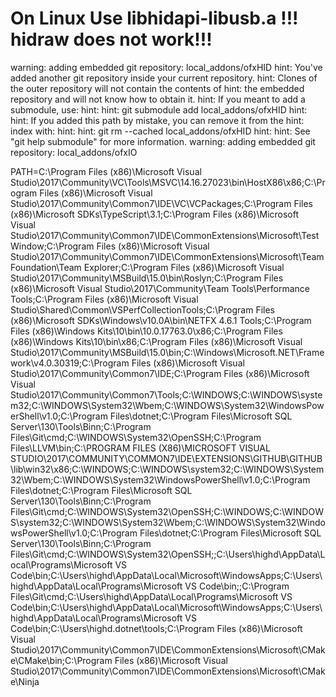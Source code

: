 # On Linux Use  libhidapi-libusb.a !!! hidraw does not work!!!

warning: adding embedded git repository: local_addons/ofxHID
hint: You've added another git repository inside your current repository.
hint: Clones of the outer repository will not contain the contents of
hint: the embedded repository and will not know how to obtain it.
hint: If you meant to add a submodule, use:
hint:
hint:   git submodule add <url> local_addons/ofxHID
hint:
hint: If you added this path by mistake, you can remove it from the
hint: index with:
hint:
hint:   git rm --cached local_addons/ofxHID
hint:
hint: See "git help submodule" for more information.
warning: adding embedded git repository: local_addons/ofxIO


PATH=C:\Program Files (x86)\Microsoft Visual Studio\2017\Community\VC\Tools\MSVC\14.16.27023\bin\HostX86\x86;C:\Program Files (x86)\Microsoft Visual Studio\2017\Community\Common7\IDE\VC\VCPackages;C:\Program Files (x86)\Microsoft SDKs\TypeScript\3.1;C:\Program Files (x86)\Microsoft Visual Studio\2017\Community\Common7\IDE\CommonExtensions\Microsoft\TestWindow;C:\Program Files (x86)\Microsoft Visual Studio\2017\Community\Common7\IDE\CommonExtensions\Microsoft\TeamFoundation\Team Explorer;C:\Program Files (x86)\Microsoft Visual Studio\2017\Community\MSBuild\15.0\bin\Roslyn;C:\Program Files (x86)\Microsoft Visual Studio\2017\Community\Team Tools\Performance Tools;C:\Program Files (x86)\Microsoft Visual Studio\Shared\Common\VSPerfCollectionTools\;C:\Program Files (x86)\Microsoft SDKs\Windows\v10.0A\bin\NETFX 4.6.1 Tools\;C:\Program Files (x86)\Windows Kits\10\bin\10.0.17763.0\x86;C:\Program Files (x86)\Windows Kits\10\bin\x86;C:\Program Files (x86)\Microsoft Visual Studio\2017\Community\\MSBuild\15.0\bin;C:\Windows\Microsoft.NET\Framework\v4.0.30319;C:\Program Files (x86)\Microsoft Visual Studio\2017\Community\Common7\IDE\;C:\Program Files (x86)\Microsoft Visual Studio\2017\Community\Common7\Tools\;C:\WINDOWS;C:\WINDOWS\system32;C:\WINDOWS\System32\Wbem;C:\WINDOWS\System32\WindowsPowerShell\v1.0\;C:\Program Files\dotnet\;C:\Program Files\Microsoft SQL Server\130\Tools\Binn\;C:\Program Files\Git\cmd;C:\WINDOWS\System32\OpenSSH\;C:\Program Files\LLVM\bin;C:\PROGRAM FILES (X86)\MICROSOFT VISUAL STUDIO\2017\COMMUNITY\COMMON7\IDE\EXTENSIONS\GITHUB\GITHUB\lib\win32\x86;C:\WINDOWS;C:\WINDOWS\system32;C:\WINDOWS\System32\Wbem;C:\WINDOWS\System32\WindowsPowerShell\v1.0\;C:\Program Files\dotnet\;C:\Program Files\Microsoft SQL Server\130\Tools\Binn\;C:\Program Files\Git\cmd;C:\WINDOWS\System32\OpenSSH\;C:\WINDOWS;C:\WINDOWS\system32;C:\WINDOWS\System32\Wbem;C:\WINDOWS\System32\WindowsPowerShell\v1.0\;C:\Program Files\dotnet\;C:\Program Files\Microsoft SQL Server\130\Tools\Binn\;C:\Program Files\Git\cmd;C:\WINDOWS\System32\OpenSSH\;;C:\Users\highd\AppData\Local\Programs\Microsoft VS Code\bin;C:\Users\highd\AppData\Local\Microsoft\WindowsApps;C:\Users\highd\AppData\Local\Programs\Microsoft VS Code\bin;;C:\Program Files\Git\cmd;C:\Users\highd\AppData\Local\Programs\Microsoft VS Code\bin;C:\Users\highd\AppData\Local\Microsoft\WindowsApps;C:\Users\highd\AppData\Local\Programs\Microsoft VS Code\bin;C:\Users\highd\.dotnet\tools;C:\Program Files (x86)\Microsoft Visual Studio\2017\Community\Common7\IDE\CommonExtensions\Microsoft\CMake\CMake\bin;C:\Program Files (x86)\Microsoft Visual Studio\2017\Community\Common7\IDE\CommonExtensions\Microsoft\CMake\Ninja